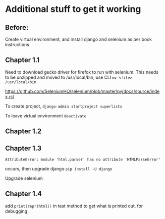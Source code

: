 # Additional stuff to get it working

## Before:

Create virtual environment, and install django and selenium as per book instructions

## Chapter 1.1

Need to download gecko driver for firefox to run with selenium. This needs to be unzipped and moved to /usr/local/bin, use CLI `mv <file> /usr/local/bin`

https://github.com/SeleniumHQ/selenium/blob/master/py/docs/source/index.rst

To create project, `django-admin startproject superlists`

To leave virtual environment `deactivate`

## Chapter 1.2

## Chapter 1.3

`AttributeError: module 'html.parser' has no attribute 'HTMLParseError'`

occurs, then upgrade django `pip install -U django`

Upgrade selenium

## Chapter 1.4

add `print(repr(html))` in test method to get what is printed out, for debugging
